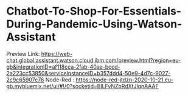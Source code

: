 # Chatbot-To-Shop-For-Essentials-During-Pandemic-Using-Watson-Assistant
 Preview Link: https://web-chat.global.assistant.watson.cloud.ibm.com/preview.html?region=eu-gb&integrationID=af118cca-2fab-40ae-bccd-2a223cc53850&serviceInstanceID=b357ddd4-50e9-4d7c-9027-2c9c65907c76
 Node-Red : https://node-red-jtdzn-2020-10-21.eu-gb.mybluemix.net/ui/#!/0?socketid=BlLFvNZbRdXtJlqnAAAF
 
